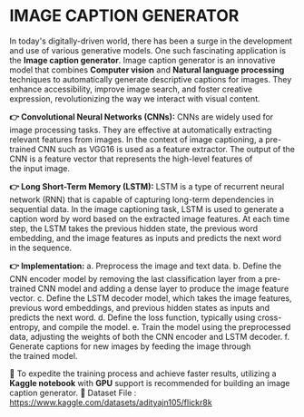# **IMAGE CAPTION GENERATOR**
In today's digitally-driven world, there has been a surge in the development and use of various generative models. One such fascinating application is the **Image caption generator**. Image caption generator is an innovative model that combines **Computer vision** and **Natural language processing** techniques to automatically generate descriptive captions for images. They enhance accessibility, improve image search, and foster creative expression, revolutionizing the way we interact with visual content.

**👉  Convolutional Neural Networks (CNNs):**
CNNs are widely used for image processing tasks. They are effective at automatically extracting relevant features from images. In the context of image captioning, a pre-trained CNN such as VGG16 is used as a feature extractor. The output of the CNN is a feature vector that represents the high-level features of the input image.

**👉 Long Short-Term Memory (LSTM):**
LSTM is a type of recurrent neural network (RNN) that is capable of capturing long-term dependencies in sequential data. In the image captioning task, LSTM is used to generate a caption word by word based on the extracted image features. At each time step, the LSTM takes the previous hidden state, the previous word embedding, and the image features as inputs and predicts the next word in the sequence.

**👉 Implementation:**
a. Preprocess the image and text data.
b. Define the CNN encoder model by removing the last classification layer from a pre-trained CNN model and adding a dense layer to produce the image feature vector.
c. Define the LSTM decoder model, which takes the image features, previous word embeddings, and previous hidden states as inputs and predicts the next word.
d. Define the loss function, typically using cross-entropy, and compile the model.
e. Train the model using the preprocessed data, adjusting the weights of both the CNN encoder and LSTM decoder.
f. Generate captions for new images by feeding the image through the trained model.

📌 To expedite the training process and achieve faster results, utilizing a **Kaggle notebook** with **GPU** support is recommended for building an image caption generator.
📌 Dataset File : https://www.kaggle.com/datasets/adityajn105/flickr8k


